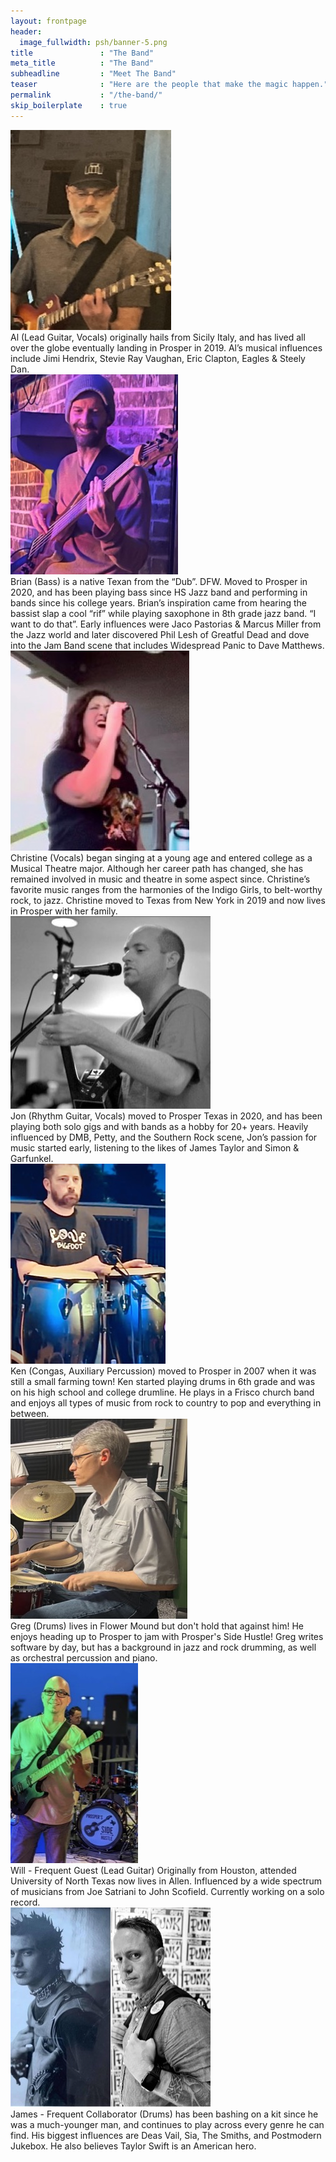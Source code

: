 ```yaml
---
layout: frontpage
header:
  image_fullwidth: psh/banner-5.png
title               : "The Band"
meta_title          : "The Band"
subheadline         : "Meet The Band"
teaser              : "Here are the people that make the magic happen."
permalink           : "/the-band/"
skip_boilerplate    : true
---
```


<div class="clearfix">
<div class="band-member">
<div class="band-member-image">
<img src="/images/psh/people/resized/al.jpg">
</div>
<div class="band-member-bio">
Al (Lead Guitar, Vocals) originally hails from Sicily Italy, and has lived all over the globe eventually landing in Prosper in 2019. Al’s musical influences include Jimi Hendrix, Stevie Ray Vaughan, Eric Clapton, Eagles & Steely Dan.
</div>
</div>

<div class="band-member">
<div class="band-member-image">
<img src="/images/psh/people/resized/brian.jpg">
</div>
<div class="band-member-bio">
Brian (Bass) is a native Texan from the “Dub”.  DFW.  Moved to Prosper in 2020, and has been playing bass since HS Jazz band and performing in bands since his college years.  Brian’s inspiration came from hearing the bassist slap a cool “rif” while playing saxophone in 8th grade jazz band.  “I want to do that”.  Early influences were Jaco Pastorias & Marcus Miller from the Jazz world and later discovered Phil Lesh of Greatful Dead and dove into the Jam Band scene that includes Widespread Panic to Dave Matthews.
</div>
</div>

<div class="band-member">
<div class="band-member-image">
<img src="/images/psh/people/resized/christine.jpg">
</div>
<div class="band-member-bio">
Christine (Vocals) began singing at a young age and entered college as a Musical Theatre major. Although her career path has changed, she has remained involved in music and theatre in some aspect since. Christine’s favorite music ranges from the harmonies of the Indigo Girls, to belt-worthy rock, to jazz. Christine moved to Texas from New York in 2019 and now lives in Prosper with her family.
</div>
</div>

<div class="band-member">
<div class="band-member-image">
<img src="/images/psh/people/resized/jon.jpg">
</div>
<div class="band-member-bio">
Jon (Rhythm Guitar, Vocals) moved to Prosper Texas in 2020, and has been playing both solo gigs and with bands as a hobby for 20+ years. Heavily influenced by DMB, Petty, and the Southern Rock scene, Jon’s passion for music started early, listening to the likes of James Taylor and Simon & Garfunkel.
</div>
</div>

<div class="band-member">
<div class="band-member-image">
<img src="/images/psh/people/resized/ken.jpg">
</div>
<div class="band-member-bio">
Ken (Congas, Auxiliary Percussion) moved to Prosper in 2007 when it was still a small farming town!  Ken started playing drums in 6th grade and was on his high school and college drumline.  He plays in a Frisco church band and enjoys all types of music from rock to country to pop and everything in between.
</div>
</div>

<div class="band-member">
<div class="band-member-image">
<img src="/images/psh/people/resized/greg.jpg">
</div>
<div class="band-member-bio">
Greg (Drums) lives in Flower Mound but don't hold that against him! He enjoys heading up to Prosper to jam with Prosper's Side Hustle! Greg writes software by day, but has a background in jazz and rock drumming, as well as orchestral percussion and piano.
</div>
</div>

<div class="band-member">
<div class="band-member-image">
<img src="/images/psh/people/resized/will.jpg">
</div>
<div class="band-member-bio">
Will - Frequent Guest (Lead Guitar) Originally from Houston, attended University of North Texas now lives in Allen. Influenced by a wide spectrum of musicians from Joe Satriani to John Scofield.  Currently working on a solo record.
</div>
</div>

<div class="band-member">
<div class="band-member-image">
<img src="/images/psh/people/resized/james.jpg">
</div>
<div class="band-member-bio">
James - Frequent Collaborator (Drums) has been bashing on a kit since he was a much-younger man, and continues to play across every genre he can find. His biggest influences are Deas Vail, Sia, The Smiths, and Postmodern Jukebox. He also believes Taylor Swift is an American hero.
</div>
</div>

</div>
